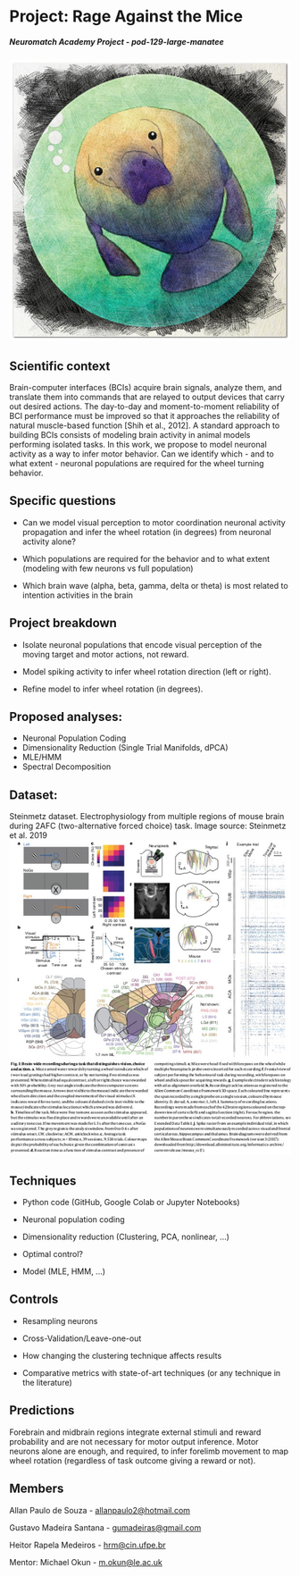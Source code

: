 # Project: Rage Against the Mice

##### Neuromatch Academy Project - pod-129-large-manatee
![pod-129-large-manatee](https://raw.githubusercontent.com/gumadeiras/neuromatch-academy/master/github_images/peixe_boi.jpg?token=ADK6ITMYKMZ7NE6Q3GKD7OS7EA4FC)

## Scientific context
 
 Brain-computer interfaces (BCIs) acquire brain signals, analyze them, and translate them into commands that are relayed to output devices that carry out desired actions. The day-to-day and moment-to-moment reliability of BCI performance must be improved so that it approaches the reliability of natural muscle-based function [Shih et al., 2012]. A standard approach to building BCIs consists of modeling brain activity in animal models performing isolated tasks. In this work, we propose to model neuronal activity as a way to infer motor behavior. Can we identify which - and to what extent - neuronal populations are required for the wheel turning behavior.


## Specific questions

- Can we model visual perception to motor coordination neuronal activity propagation and infer the wheel rotation (in degrees) from neuronal activity alone?

- Which populations are required for the behavior and to what extent (modeling with few neurons vs full population)

- Which brain wave (alpha, beta, gamma, delta or theta) is most related to intention activities in the brain

## Project breakdown
    
-   Isolate neuronal populations that encode visual perception of the moving target and motor actions, not reward.
    
-   Model spiking activity to infer wheel rotation direction (left or right).
    
-   Refine model to infer wheel rotation (in degrees).


## Proposed analyses: 

- Neuronal Population Coding
- Dimensionality Reduction (Single Trial Manifolds, dPCA)
- MLE/HMM
- Spectral Decomposition    

## Dataset: 

Steinmetz dataset. Electrophysiology from multiple regions of mouse brain during 2AFC (two-alternative forced choice) task.  Image source: Steinmetz et al. 2019
  ![Image from Steinmetz et al.](https://raw.githubusercontent.com/gumadeiras/neuromatch-academy/master/github_images/steinmetz.jpg?token=ADK6ITL34UPRJHYLT77UGAC7EA4LY)

## Techniques

-   Python code (GitHub, Google Colab or Jupyter Notebooks)
    
-   Neuronal population coding
    
-   Dimensionality reduction (Clustering, PCA, nonlinear, ...)
    
-   Optimal control?
    
-   Model (MLE, HMM, ...)
    

## Controls

-   Resampling neurons
    
-   Cross-Validation/Leave-one-out
    
-   How changing the clustering technique affects results
    
-   Comparative metrics with state-of-art techniques (or any technique in the literature)


## Predictions

Forebrain and midbrain regions integrate external stimuli and reward probability and are not necessary for motor output inference. Motor neurons alone are enough, and required, to infer forelimb movement to map wheel rotation (regardless of task outcome giving a reward or not).


## Members

Allan Paulo de Souza - allanpaulo2@hotmail.com

Gustavo Madeira Santana - gumadeiras@gmail.com

Heitor Rapela Medeiros - hrm@cin.ufpe.br

Mentor: Michael Okun - m.okun@le.ac.uk